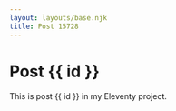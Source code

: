 ```yaml
---
layout: layouts/base.njk
title: Post 15728
---
```


# Post {{ id }}

This is post {{ id }} in my Eleventy project.
